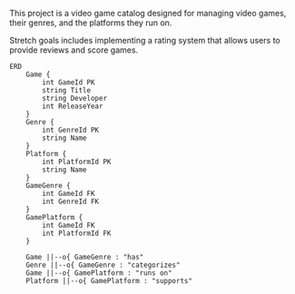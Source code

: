 This project is a video game catalog designed for managing video games, their genres, and the platforms they run on.

Stretch goals includes implementing a rating system that allows users to provide reviews and score games.

```mermaid
ERD
    Game {
        int GameId PK
        string Title
        string Developer
        int ReleaseYear
    }
    Genre {
        int GenreId PK
        string Name
    }
    Platform {
        int PlatformId PK
        string Name
    }
    GameGenre {
        int GameId FK
        int GenreId FK
    }
    GamePlatform {
        int GameId FK
        int PlatformId FK
    }

    Game ||--o{ GameGenre : "has"
    Genre ||--o{ GameGenre : "categorizes"
    Game ||--o{ GamePlatform : "runs on"
    Platform ||--o{ GamePlatform : "supports"